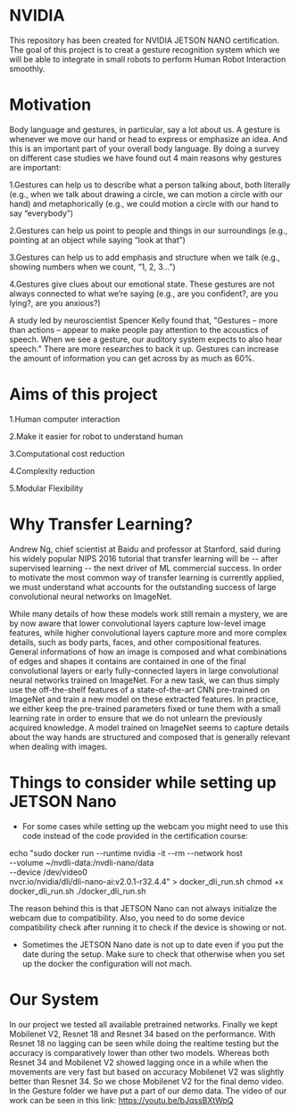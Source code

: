 # NVIDIA
This repository has been created for NVIDIA JETSON NANO certification. The goal of this project is to creat a gesture recognition system which we will be able to integrate in small robots to perform Human Robot Interaction smoothly.
# Motivation
Body language and gestures, in particular, say a lot about us. A gesture is whenever we move our hand or head to express or emphasize an idea. And this is an important part of your overall body language. By doing a survey on different case studies we have found out 4 main reasons why gestures are important:​

1.Gestures can help us to describe what a person talking about, both literally (e.g., when we talk about drawing a circle, we can motion a circle with our hand) and metaphorically (e.g., we could motion a circle with our hand to say “everybody”)

2.Gestures can help us point to people and things in our surroundings (e.g., pointing at an object while saying “look at that”)​

3.Gestures can help us to add emphasis and structure when we talk (e.g., showing numbers when we count, “1, 2, 3…”)​

4.Gestures give clues about our emotional state. These gestures are not always connected to what we’re saying (e.g., are you confident?, are you lying?, are you anxious?)

A study led by neuroscientist Spencer Kelly found that, "Gestures – more than actions – appear to make people pay attention to the acoustics of speech. When we see a gesture, our auditory system expects to also hear speech." There are  more researches to back it up. Gestures can increase the amount of information you can get across by as much as 60%.
# Aims of this project
1.Human computer interaction

2.Make it easier for robot to understand human

3.Computational cost reduction

4.Complexity reduction

5.Modular Flexibility
# Why Transfer Learning?
Andrew Ng, chief scientist at Baidu and professor at Stanford, said during his widely popular NIPS 2016 tutorial that transfer learning will be -- after supervised learning -- the next driver of ML commercial success. In order to motivate the most common way of transfer learning is currently applied, we must understand what accounts for the outstanding success of large convolutional neural networks on ImageNet.

While many details of how these models work still remain a mystery, we are by now aware that lower convolutional layers capture low-level image features, while higher convolutional layers capture more and more complex details, such as body parts, faces, and other compositional features. General informations of how an image is composed and what combinations of edges and shapes it contains are contained in one of the final convolutional layers or early fully-connected layers in large convolutional neural networks trained on ImageNet. For a new task, we can thus simply use the off-the-shelf features of a state-of-the-art CNN pre-trained on ImageNet and train a new model on these extracted features. In practice, we either keep the pre-trained parameters fixed or tune them with a small learning rate in order to ensure that we do not unlearn the previously acquired knowledge. A model trained on ImageNet seems to capture details about the way hands are structured and composed that is generally relevant when dealing with images. 

# Things to consider while setting up JETSON Nano
* For some cases while setting up the webcam you might need to use this code instead of the code provided in the certification course:

echo "sudo docker run --runtime nvidia -it --rm --network host \
    --volume ~/nvdli-data:/nvdli-nano/data \
    --device /dev/video0 \
    nvcr.io/nvidia/dli/dli-nano-ai:v2.0.1-r32.4.4" > docker_dli_run.sh
chmod +x docker_dli_run.sh
./docker_dli_run.sh

The reason behind this is that JETSON Nano can not always initialize the webcam due to compatibility. Also, you need to do some device compatibility check after running it to check if the device is showing or not.

* Sometimes the JETSON Nano date is not up to date even if you put the date during the setup. Make sure to check that otherwise when you set up the docker the configuration will not mach.

# Our System 
In our project we tested all available pretrained networks. Finally we kept Mobilenet V2, Resnet 18 and Resnet 34 based on the performance. With Resnet 18 no lagging can be seen while doing the realtime testing but the accuracy is comparatively lower than other two models. Whereas both Resnet 34 and Mobilenet V2 showed lagging once in a while when the movements are very fast but based on accuracy Mobilenet V2 was slightly better than Resnet 34. So we chose Mobilenet V2 for the final demo video. In the Gesture folder we have put a part of our demo data. The video of our work can be seen in this link: https://youtu.be/bJqssBXtWpQ




